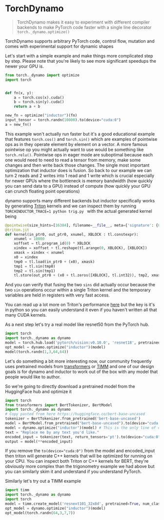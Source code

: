 # TorchDynamo

> TorchDynamo makes it easy to experiment with different compiler backends to make PyTorch code faster with a single line decorator `torch._dynamo.optimize()`

TorchDynamo supports arbitrary PyTorch code, control flow, mutation and comes with experimental support for dynamic shapes

Let's start with a simple example and make things more complicated step by step. Please note that you're likely to see more significant speedups the newer your GPU is.


```python
from torch._dynamo import optimize
import torch


def fn(x, y):
    a = torch.cos(x).cuda()
    b = torch.sin(y).cuda()
    return a + b

new_fn = optimize("inductor")(fn)
input_tensor = torch.randn(10000).to(device="cuda:0")
a = new_fn()
```

This example won't actually run faster but it's a good educational example that features `torch.cos()` and `torch.sin()` which are examples of pointwise ops as in they operate element by element on a vector. A more famous pointwise op you might actually want to use would be something like `torch.relu()`. Pointwise ops in eager mode are suboptimal because each one would need to need to read a tensor from memory, make some changes and then write back those changes. The single most important optimization that inductor does is fusion. So back to our example we can turn 2 reads and 2 writes into 1 read and 1 write which is crucial especially for newer GPUs where the bottleneck is memory bandwidth (how quickly you can send data to a GPU) instead of compute (how quickly your GPU can crunch floating point operations)

dynamo supports many different backends but inductor specifically works by generating [Triton](https://github.com/openai/triton) kernels and we can inspect them by running `TORCHINDUCTOR_TRACE=1 python trig.py ` with the actual generated kernel being

```python
@pointwise(size_hints=[16384], filename=__file__, meta={'signature': {0: '*fp32', 1: '*fp32', 2: 'i32'}, 'device': 0, 'constants': {}, 'configs': [instance_descriptor(divisible_by_16=(0, 1, 2), equal_to_1=())]})
@triton.jit
def kernel(in_ptr0, out_ptr0, xnumel, XBLOCK : tl.constexpr):
    xnumel = 10000
    xoffset = tl.program_id(0) * XBLOCK
    xindex = xoffset + tl.reshape(tl.arange(0, XBLOCK), [XBLOCK])
    xmask = xindex < xnumel
    x0 = xindex
    tmp0 = tl.load(in_ptr0 + (x0), xmask)
    tmp1 = tl.sin(tmp0)
    tmp2 = tl.sin(tmp1)
    tl.store(out_ptr0 + (x0 + tl.zeros([XBLOCK], tl.int32)), tmp2, xmask)
```

And you can verify that fusing the two `sins` did actually occur because the two `sin` operations occur within a single Triton kernel and the temporary variables are held in registers with very fast access.

You can read up a lot more on Triton's performance [here](https://openai.com/blog/triton/) but the key is it's in python so you can easily understand it even if you haven't written all that many CUDA kernels.

As a next step let's try a real model like resnet50 from the PyTorch hub.

```python
import torch
import torch._dynamo as dynamo
model = torch.hub.load('pytorch/vision:v0.10.0', 'resnet18', pretrained=True)
opt_model = dynamo.optimize("inductor")(model)
model(torch.randn(1,3,64,64))
```

Let's do something a bit more interesting now, our community frequently uses pretrained models from [transformers](https://github.com/huggingface/transformers) or [TIMM](https://github.com/rwightman/pytorch-image-models) and one of our design goals is for dynamo and inductor to work out of the box with any model that people would like to author.

So we're going to directly download a pretrained model from the HuggingFace hub and optimize it

```python
import torch
from transformers import BertTokenizer, BertModel
import torch._dynamo as dynamo
# Copy pasted from here https://huggingface.co/bert-base-uncased
tokenizer = BertTokenizer.from_pretrained('bert-base-uncased')
model = BertModel.from_pretrained("bert-base-uncased").to(device="cuda:0")
model = dynamo.optimize("inductor")(model) # This is the only line of code that we changed
text = "Replace me by any text you'd like."
encoded_input = tokenizer(text, return_tensors='pt').to(device="cuda:0")
output = model(**encoded_input)
```

If you remove the `to(device="cuda:0")` from the model and encoded_input then triton will generate C++ kernels that will be optimized for running on your CPU. You can inspect both Triton or C++ kernels for BERT, they're obviously more complex than the trigonometry example we had above but you can similarly skim it and understand if you understand PyTorch.

Similarly let's try out a TIMM example

```python
import timm
import torch._dynamo as dynamo
import torch
model = timm.create_model('resnext101_32x8d', pretrained=True, num_classes=2)
opt_model = dynamo.optimize("inductor")(model)
opt_model(torch.randn(64,3,7,7))
```

